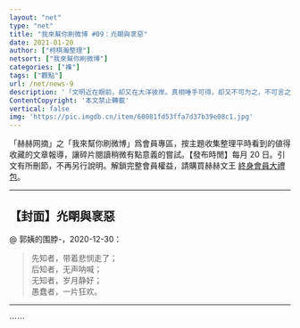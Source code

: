 ```yaml
---
layout: "net"
type: "net"
title: "我來幫你刷微博 #09：灮朙與衺惡"
date: 2021-01-20
author: ["柯棋瀚整理"]
netsort: ["我來幫你刷微博"]
categories: ["襍"]
tags: ["觀點"]
url: /net/news-9
description: '「文明近在眼前，却又在大洋彼岸。真相唾手可得，却又不可为之，不可言之。」【目錄】灮朙與衺惡；996；戀愛；生育、父母；輕鬆一刻；愛國；文化與文明；歷史；存目'
ContentCopyright: '本文禁止轉載'
vertical: false
img: 'https://pic.imgdb.cn/item/60081fd53ffa7d37b39e08c1.jpg'
---
```


「赫赫网摘」之「我來幫你刷微博」爲會員專區，按主題收集整理平時看到的値得收藏的文章報導，讓碎片閱讀稍微有點意義的嘗試。【發布時閒】每月 20 日。引文有所刪節，不再另行說明。解鎖完整會員權益，請購買赫赫文王 [終身會員大禮包](https://item.taobao.com/item.htm?id=629774535457)。

-----

## 【封面】灮朙與衺惡

@ 郭姨的围脖-，2020-12-30：

> 先知者，带着悲悯走了；   
> 后知者，无声呐喊；  
> 无知者，岁月静好；   
> 愚蠢者，一片狂欢。 

----

⋯⋯